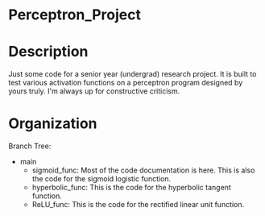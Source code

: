 # Perceptron_Project
# Description
Just some code for a senior year (undergrad) research project. It is built to test various activation functions on a perceptron program designed by yours truly. I'm always up for constructive criticism.

# Organization
Branch Tree:
  - main
    - sigmoid_func: Most of the code documentation is here. This is also the code for the sigmoid logistic function.
    - hyperbolic_func: This is the code for the hyperbolic tangent function.
    - ReLU_func: This is the code for the rectified linear unit function.
